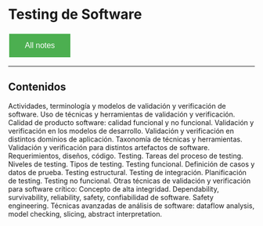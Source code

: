 # Testing de Software

<style>
  .back-button {
    background-color: #4CAF50; /* Green */
    border: none;
    color: white;
    padding: 15px 32px;
    text-align: center;
    text-decoration: none;
    display: inline-block;
    font-size: 16px;
    margin: 4px 2px;
    cursor: pointer;
  }
</style>

<button class="back-button" onclick="window.location.href='https://matiaspakua.github.io/tech.notes.io'">All notes</button>

--- 

## Contenidos

Actividades, terminología y modelos de validación y verificación de software. Uso de técnicas y herramientas de validación y verificación. Calidad de producto software: calidad funcional y no funcional. Validación y verificación en los modelos de desarrollo. Validación y verificación en distintos dominios de aplicación. Taxonomía de técnicas y herramientas. Validación y verificación para distintos artefactos de software. Requerimientos, diseños, código. Testing. Tareas del proceso de testing. Niveles de testing. Tipos de testing. Testing funcional. Definición de casos y datos de prueba. Testing estructural. Testing de integración. Planificación de testing. Testing no funcional. Otras técnicas de validación y verificación para software crítico: Concepto de alta integridad. Dependability, survivability, reliability, safety, confiabilidad de software. Safety engineering. Técnicas avanzadas de análisis de software: dataflow analysis, model checking, slicing, abstract interpretation.